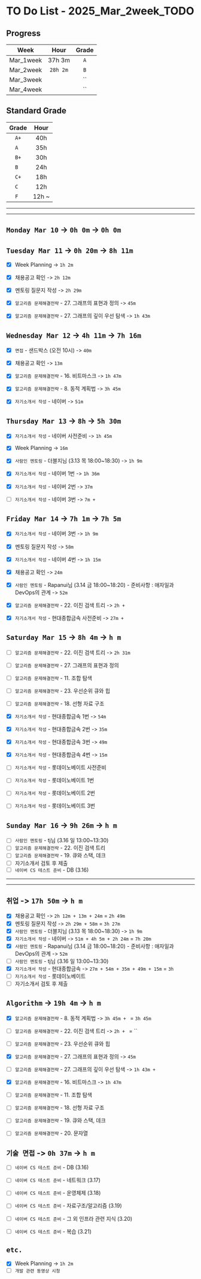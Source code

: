 # TO Do List - 2025_Mar_2week_TODO

## Progress
| Week | Hour | Grade |
|:---:|:---:|:---:|
|Mar_1week|37h 3m|`A`|
|Mar_2week|`28h 2m`|`B`|
|Mar_3week||``|
|Mar_4week||``|


## Standard Grade
| Grade | Hour |
|:---:|:---:|
|`A+`|40h|
|`A `|35h|
|`B+`|30h|
|`B `|24h|
|`C+`|18h|
|`C `|12h|
|`F `|12h ~|


---
---

## `Monday Mar 10` -> `0h 0m` -> `0h 0m`



## `Tuesday Mar 11` -> `0h 20m` -> `8h 11m`
- [x] Week Planning -> `1h 2m`
- [x] 채용공고 확인 -> `2h 12m`
- [x] 멘토링 질문지 작성 -> `2h 29m`
- [x] `알고리즘 문제해결전략` - 27. 그래프의 표현과 정의 -> `45m`
- [x] `알고리즘 문제해결전략` - 27. 그래프의 깊이 우선 탐색 -> `1h 43m`


## `Wednesday Mar 12` ->  `4h 11m` -> `7h 16m`
- [x] `면접` - 샌드박스 (오전 10시) -> `40m`
- [x] 채용공고 확인 -> `13m`
- [x] `알고리즘 문제해결전략` - 16. 비트마스크 -> `1h 47m`
- [x] `알고리즘 문제해결전략` - 8. 동적 계획법 -> `3h 45m`
- [x] `자기소개서 작성` - 네이버 -> `51m`


## `Thursday Mar 13` -> `8h` -> `5h 30m`
- [x] `자기소개서 작성` - 네이버 사전준비 -> `1h 45m`
- [x] Week Planning -> `16m`
- [x] `사람인 멘토링` - 더블지님 (3.13 목 18:00~18:30) -> `1h 9m`
- [x] `자기소개서 작성` - 네이버 1번 -> `1h 36m`
- [x] `자기소개서 작성` - 네이버 2번 -> `37m`
- [ ] `자기소개서 작성` - 네이버 3번 -> `7m + `


## `Friday Mar 14` -> `7h 1m` -> `7h 5m`
- [x] `자기소개서 작성` - 네이버 3번 -> `1h 9m`
- [x] 멘토링 질문지 작성 -> `58m`
- [x] `자기소개서 작성` - 네이버 4번 -> `1h 15m`
- [x] 채용공고 확인 -> `24m`
- [x] `사람인 멘토링` - Rapanui님 (3.14 금 18:00~18:20) - 준비사항 : 애자일과 DevOps의 관계 -> `52m`
- [x] `알고리즘 문제해결전략` - 22. 이진 검색 트리 -> `2h + `
- [x] `자기소개서 작성` - 현대종합금속 사전준비 -> `27m + `


## `Saturday Mar 15` -> `8h 4m` -> `h m`
- [ ] `알고리즘 문제해결전략` - 22. 이진 검색 트리 -> `2h 31m`
- [ ] `알고리즘 문제해결전략` - 27. 그래프의 표현과 정의 
- [ ] `알고리즘 문제해결전략` - 11. 조합 탐색
- [ ] `알고리즘 문제해결전략` - 23. 우선순위 큐와 힙
- [ ] `알고리즘 문제해결전략` - 18. 선형 자료 구조
- [x] `자기소개서 작성` - 현대종합금속 1번 -> `54m`
- [x] `자기소개서 작성` - 현대종합금속 2번 -> `35m`
- [x] `자기소개서 작성` - 현대종합금속 3번 -> `49m`
- [x] `자기소개서 작성` - 현대종합금속 4번 -> `15m`
- [ ] `자기소개서 작성` - 롯데이노베이트 사전준비
- [ ] `자기소개서 작성` - 롯데이노베이트 1번
- [ ] `자기소개서 작성` - 롯데이노베이트 2번
- [ ] `자기소개서 작성` - 롯데이노베이트 3번


## `Sunday Mar 16` -> `9h 26m` -> `h m`
- [ ] `사람인 멘토링` - tj님 (3.16 일 13:00~13:30)
- [ ] `알고리즘 문제해결전략` - 22. 이진 검색 트리
- [ ] `알고리즘 문제해결전략` - 19. 큐와 스택, 데크
- [ ] 자기소개서 검토 후 제출
- [ ] `네이버 CS 테스트 준비` - DB (3.16)

---
---
## `취업` -> `17h 50m` -> `h m`
- [x] 채용공고 확인 -> `2h 12m + 13m + 24m` = `2h 49m`
- [x] 멘토링 질문지 작성 -> `2h 29m + 58m` = `3h 27m`
- [x] `사람인 멘토링` - 더블지님 (3.13 목 18:00~18:30) -> `1h 9m`
- [x] `자기소개서 작성` - 네이버 -> `51m + 4h 5m + 2h 24m` = `7h 20m`
- [x] `사람인 멘토링` - Rapanui님 (3.14 금 18:00~18:20) - 준비사항 : 애자일과 DevOps의 관계 -> `52m`
- [ ] `사람인 멘토링` - tj님 (3.16 일 13:00~13:30)
- [x] `자기소개서 작성` - 현대종합금속 -> `27m + 54m + 35m + 49m + 15m` = `3h`
- [ ] `자기소개서 작성` - 롯데이노베이트
- [ ] 자기소개서 검토 후 제출

## `Algorithm` -> `19h 4m` -> `h m`
- [x] `알고리즘 문제해결전략` - 8. 동적 계획법 -> `3h 45m + ` = `3h 45m`
- [ ] `알고리즘 문제해결전략` - 22. 이진 검색 트리 -> `2h + ` = ``
- [ ] `알고리즘 문제해결전략` - 23. 우선순위 큐와 힙
- [x] `알고리즘 문제해결전략` - 27. 그래프의 표현과 정의 -> `45m`
- [ ] `알고리즘 문제해결전략` - 27. 그래프의 깊이 우선 탐색 -> `1h 43m + `

- [x] `알고리즘 문제해결전략` - 16. 비트마스크 -> `1h 47m` 
- [ ] `알고리즘 문제해결전략` - 11. 조합 탐색
- [ ] `알고리즘 문제해결전략` - 18. 선형 자료 구조
- [ ] `알고리즘 문제해결전략` - 19. 큐와 스택, 데크
- [ ] `알고리즘 문제해결전략` - 20. 문자열


<!-- - [ ] `알고리즘 문제해결전략` - 12. 최적화 문제 결정 문제로 바꿔 풀기
- [ ] `알고리즘 문제해결전략` - 17. 부분 합 -->


## `기술 면접` -> `0h 37m` -> `h m`
- [ ] `네이버 CS 테스트 준비` - DB (3.16)
- [ ] `네이버 CS 테스트 준비` - 네트워크 (3.17)
- [ ] `네이버 CS 테스트 준비` - 운영체제 (3.18)
- [ ] `네이버 CS 테스트 준비` - 자료구조/알고리즘 (3.19)
- [ ] `네이버 CS 테스트 준비` - 그 외 인프라 관련 지식 (3.20)
- [ ] `네이버 CS 테스트 준비` - 복습 (3.21)


## `etc.`
- [x] Week Planning -> `1h 2m`
- [ ] `개발 관련 동영상 시청` 

<!-- ## `Cloud Native Spring in Action` -> `0h 18m` -> `h m`
- [ ] `Cloud Native Spring in Action` - Chapter03 -->

<!-- ## `Clean Architecture` -->



